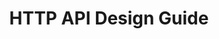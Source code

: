 ---
layout: guideline
title: HTTP API Design Guide
permalink: /design/guidelines/heroku-http-api-design-guide
sort: Heroku_HTTP API Design Guide
guideline_id: heroku-http-api-design-guide
guideline_title: HTTP API Design Guide
guideline_type: gitbook
guideline_url: 'https://geemus.gitbooks.io/http-api-design/content/en/'
guideline_company: Heroku
guideline_companyLogoUrl: /media/logos/heroku.png
guideline_companyUrl: 'https://devcenter.heroku.com/articles/platform-api-reference'
guideline_screenshotUrl: /media/screenshots/heroku-http-api-design-guide.png
guideline_date: 2016-07-05T00:00:00.000Z
guideline_reviewDate: 2016-08-31T00:00:00.000Z
topics:
  - topic_id: collection-pagination
    topic_category: Collection Resources
    topic_name: Pagination
    topic_description: How to retrieve a range of resources in a collection
    topic__links:
      self:
        href: /design/topics/collection-pagination
      topicGuidelines:
        href: /design/topics/collection-pagination/guidelines
    references:
      - name: Divide Large Responses Across Requests with Ranges
        description: 'https://geemus.gitbooks.io/http-api-design/content/en/foundations/divide-large-responses-across-requests-with-ranges.html'
  - topic_id: data-format-date-time
    topic_category: Data
    topic_name: Date and Time
    topic_description: How to deal with date and time data
    topic__links:
      self:
        href: /design/topics/data-format-date-time
      topicGuidelines:
        href: /design/topics/data-format-date-time/guidelines
    references:
      - name: Provide standard timestamps
        url: 'https://geemus.gitbooks.io/http-api-design/content/en/responses/provide-standard-timestamps.html'
      - name: Use UTC times formatted in ISO8601
        url: 'https://geemus.gitbooks.io/http-api-design/content/en/responses/use-utc-times-formatted-in-iso8601.html'
  - topic_id: data-format
    topic_category: Data
    topic_name: Data format
    topic_description: which data format use
    topic__links:
      self:
        href: /design/topics/data-format
      topicGuidelines:
        href: /design/topics/data-format/guidelines
    references:
      - name: Accept serialized JSON in request bodies
        url: 'https://geemus.gitbooks.io/http-api-design/content/en/requests/accept-serialized-json-in-request-bodies.html'
      - name: Provide standard timestamps
        url: 'https://geemus.gitbooks.io/http-api-design/content/en/responses/provide-standard-timestamps.html'
      - name: Nest foreign key relations
        url: 'https://geemus.gitbooks.io/http-api-design/content/en/responses/nest-foreign-key-relations.html'
      - name: Keep JSON minified in all responses
        url: 'https://geemus.gitbooks.io/http-api-design/content/en/responses/keep-json-minified-in-all-responses.html'
  - topic_id: debug-diagnose
    topic_category: Miscellaneous
    topic_name: Debug and diagnose
    topic_description: How to provide informations to debug and diagnose
    topic__links:
      self:
        href: /design/topics/debug-diagnose
      topicGuidelines:
        href: /design/topics/debug-diagnose/guidelines
    references:
      - name: Provide Request-Ids for Introspection
        url: 'https://geemus.gitbooks.io/http-api-design/content/en/foundations/provide-request-ids-for-introspection.html'
  - topic_id: documentation
    topic_category: Miscellaneous
    topic_name: Documentation
    topic_description: How to produce and/or propose API documentation
    topic__links:
      self:
        href: /design/topics/documentation
      topicGuidelines:
        href: /design/topics/documentation/guidelines
    references:
      - name: Provide machine-readable JSON schema
        url: 'https://geemus.gitbooks.io/http-api-design/content/en/artifacts/provide-machine-readable-json-schema.html'
      - name: Provide human-readable docs
        url: 'https://geemus.gitbooks.io/http-api-design/content/en/artifacts/provide-human-readable-docs.html'
      - name: Provide executable examples
        url: 'https://geemus.gitbooks.io/http-api-design/content/en/artifacts/provide-executable-examples.html'
  - topic_id: global-design
    topic_category: API Design
    topic_name: Global design
    topic_description: General considerations on API design
    topic__links:
      self:
        href: /design/topics/global-design
      topicGuidelines:
        href: /design/topics/global-design/guidelines
    references:
      - name: Separate Concerns
        url: 'https://geemus.gitbooks.io/http-api-design/content/en/foundations/separate-concerns.html'
  - topic_id: http-caching
    topic_category: HTTP Protocol
    topic_name: Caching
    topic_description: How to use and provide relevant caching informations
    topic__links:
      self:
        href: /design/topics/http-caching
      topicGuidelines:
        href: /design/topics/http-caching/guidelines
    references:
      - name: Support ETags for Caching
        url: 'https://geemus.gitbooks.io/http-api-design/content/en/foundations/support-etags-for-caching.html'
  - topic_id: http-headers
    topic_category: HTTP Protocol
    topic_name: HTTP Headers
    topic_description: How to use standard or custom HTTP headers
    topic__links:
      self:
        href: /design/topics/http-headers
      topicGuidelines:
        href: /design/topics/http-headers/guidelines
    references:
      - name: Require Versioning in the Accepts Header
        url: 'https://geemus.gitbooks.io/http-api-design/content/en/foundations/require-versioning-in-the-accepts-header.html'
      - name: Support ETags for Caching
        url: 'https://geemus.gitbooks.io/http-api-design/content/en/foundations/support-etags-for-caching.html'
      - name: Provide Request-Ids for Introspection
        url: 'https://geemus.gitbooks.io/http-api-design/content/en/foundations/provide-request-ids-for-introspection.html'
      - name: Divide Large Responses Across Requests with Ranges
        description: 'https://geemus.gitbooks.io/http-api-design/content/en/foundations/divide-large-responses-across-requests-with-ranges.html'
  - topic_id: http-status-200
    topic_category: HTTP Status Success
    topic_name: 200 OK
    topic_description: 'Standard response for successful HTTP requests. The actual response will depend on the request method used. In a GET request, the response will contain an entity corresponding to the requested resource. In a POST request, the response will contain an entity describing or containing the result of the action.'
    topic__links:
      self:
        href: /design/topics/http-status-200
      topicGuidelines:
        href: /design/topics/http-status-200/guidelines
    references:
      - name: Return appropriate status codes
        url: 'https://geemus.gitbooks.io/http-api-design/content/en/responses/return-appropriate-status-codes.html'
  - topic_id: http-status-201
    topic_category: HTTP Status Success
    topic_name: 201 Created
    topic_description: 'The request has been fulfilled, resulting in the creation of a new resource.'
    topic__links:
      self:
        href: /design/topics/http-status-201
      topicGuidelines:
        href: /design/topics/http-status-201/guidelines
    references:
      - name: Return appropriate status codes
        url: 'https://geemus.gitbooks.io/http-api-design/content/en/responses/return-appropriate-status-codes.html'
  - topic_id: http-status-202
    topic_category: HTTP Status Success
    topic_name: 202 Accepted
    topic_description: |
      The request has been accepted for processing, but the processing has not been completed. The request might or might not be eventually acted upon, and may be disallowed when processing occurs.
    topic__links:
      self:
        href: /design/topics/http-status-202
      topicGuidelines:
        href: /design/topics/http-status-202/guidelines
    references:
      - name: Return appropriate status codes
        url: 'https://geemus.gitbooks.io/http-api-design/content/en/responses/return-appropriate-status-codes.html'
  - topic_id: http-status-206
    topic_category: HTTP Status Success
    topic_name: 206 Partial Content
    topic_description: |
      The server is delivering only part of the resource (byte serving) due to a range header sent by the client. The range header is used by HTTP clients to enable resuming of interrupted downloads, or split a download into multiple simultaneous streams.
    topic__links:
      self:
        href: /design/topics/http-status-206
      topicGuidelines:
        href: /design/topics/http-status-206/guidelines
    references:
      - name: Return appropriate status codes
        url: 'https://geemus.gitbooks.io/http-api-design/content/en/responses/return-appropriate-status-codes.html'
  - topic_id: http-status-401
    topic_category: HTTP Status User Error
    topic_name: 401 Unauthorized
    topic_description: |
      Similar to 403 Forbidden, but specifically for use when authentication is required and has failed or has not yet been provided. The response must include a WWW-Authenticate header field containing a challenge applicable to the requested resource. 
    topic__links:
      self:
        href: /design/topics/http-status-401
      topicGuidelines:
        href: /design/topics/http-status-401/guidelines
    references:
      - name: Return appropriate status codes
        url: 'https://geemus.gitbooks.io/http-api-design/content/en/responses/return-appropriate-status-codes.html'
  - topic_id: http-status-403
    topic_category: HTTP Status User Error
    topic_name: 403 Forbidden
    topic_description: 'The request was a valid request, but the server is refusing to respond to it. The user might be logged in but does not have the necessary permissions for the resource.'
    topic__links:
      self:
        href: /design/topics/http-status-403
      topicGuidelines:
        href: /design/topics/http-status-403/guidelines
    references:
      - name: Require Secure Connections
        url: 'https://geemus.gitbooks.io/http-api-design/content/en/foundations/require-secure-connections.html'
      - name: Return appropriate status codes
        url: 'https://geemus.gitbooks.io/http-api-design/content/en/responses/return-appropriate-status-codes.html'
  - topic_id: http-status-422
    topic_category: HTTP Status User Error
    topic_name: 422 Unprocessable Entity
    topic_description: The request was well-formed but was unable to be followed due to semantic errors.
    topic__links:
      self:
        href: /design/topics/http-status-422
      topicGuidelines:
        href: /design/topics/http-status-422/guidelines
    references:
      - name: Return appropriate status codes
        url: 'https://geemus.gitbooks.io/http-api-design/content/en/responses/return-appropriate-status-codes.html'
  - topic_id: http-status-429
    topic_category: HTTP Status User Error
    topic_name: 429 Too Many Requests
    topic_description: The user has sent too many requests in a given amount of time. Intended for use with rate-limiting schemes.
    topic__links:
      self:
        href: /design/topics/http-status-429
      topicGuidelines:
        href: /design/topics/http-status-429/guidelines
    references:
      - name: Return appropriate status codes
        url: 'https://geemus.gitbooks.io/http-api-design/content/en/responses/return-appropriate-status-codes.html'
  - topic_id: http-status-500
    topic_category: HTTP Status Server Error
    topic_name: 500 Internal Server Error
    topic_description: 'A generic error message, given when an unexpected condition was encountered and no more specific message is suitable.'
    topic__links:
      self:
        href: /design/topics/http-status-500
      topicGuidelines:
        href: /design/topics/http-status-500/guidelines
    references:
      - name: Return appropriate status codes
        url: 'https://geemus.gitbooks.io/http-api-design/content/en/responses/return-appropriate-status-codes.html'
  - topic_id: http-status-standard-error
    topic_category: Error handling
    topic_name: Error format
    topic_description: How to provide information about errors
    topic__links:
      self:
        href: /design/topics/http-status-standard-error
      topicGuidelines:
        href: /design/topics/http-status-standard-error/guidelines
    references:
      - name: Generate structured errors
        url: 'https://geemus.gitbooks.io/http-api-design/content/en/responses/generate-structured-errors.html'
  - topic_id: http-status
    topic_category: HTTP Protocol
    topic_name: HTTP Statuses
    topic_description: General information about HTTP statuses usage
    topic__links:
      self:
        href: /design/topics/http-status
      topicGuidelines:
        href: /design/topics/http-status/guidelines
    references:
      - name: Return appropriate status codes
        url: 'https://geemus.gitbooks.io/http-api-design/content/en/responses/return-appropriate-status-codes.html'
  - topic_id: naming-case
    topic_category: Naming
    topic_name: Case
    topic_description: 'Which case (lowercase, camelCase, ...) to use and when'
    topic__links:
      self:
        href: /design/topics/naming-case
      topicGuidelines:
        href: /design/topics/naming-case/guidelines
    references:
      - name: Downcase paths and attributes
        url: 'https://geemus.gitbooks.io/http-api-design/content/en/requests/downcase-paths-and-attributes.html'
  - topic_id: naming
    topic_category: Naming
    topic_name: Naming
    topic_description: How to name things
    topic__links:
      self:
        href: /design/topics/naming
      topicGuidelines:
        href: /design/topics/naming/guidelines
    references:
      - name: Resource names
        url: 'https://geemus.gitbooks.io/http-api-design/content/en/requests/resource-names.html'
  - topic_id: performance
    topic_category: Miscellaneous
    topic_name: Performance and bandwidth
    topic_description: How to deal with high traffic or consumers with low bandwith
    topic__links:
      self:
        href: /design/topics/performance
      topicGuidelines:
        href: /design/topics/performance/guidelines
    references:
      - name: Keep JSON minified in all responses
        url: 'https://geemus.gitbooks.io/http-api-design/content/en/responses/keep-json-minified-in-all-responses.html'
  - topic_id: rate-limiting
    topic_category: Miscellaneous
    topic_name: Rate limiting
    topic_description: How to provide information about how many calls a consumer can do
    topic__links:
      self:
        href: /design/topics/rate-limiting
      topicGuidelines:
        href: /design/topics/rate-limiting/guidelines
    references:
      - name: Show rate limit status
        url: 'https://geemus.gitbooks.io/http-api-design/content/en/responses/show-rate-limit-status.html'
  - topic_id: resource-action
    topic_category: Resources
    topic_name: Action resource
    topic_description: How to use action resource (e.g. resources like /cancel or /approve)
    topic__links:
      self:
        href: /design/topics/resource-action
      topicGuidelines:
        href: /design/topics/resource-action/guidelines
    references:
      - name: Actions
        url: 'https://geemus.gitbooks.io/http-api-design/content/en/requests/actions.html'
  - topic_id: resource-creation
    topic_category: Resources
    topic_name: Create resource
    topic_description: How to create resources
    topic__links:
      self:
        href: /design/topics/resource-creation
      topicGuidelines:
        href: /design/topics/resource-creation/guidelines
    references:
      - name: Provide full resources where available
        url: 'https://geemus.gitbooks.io/http-api-design/content/en/responses/provide-full-resources-where-available.html'
  - topic_id: resource-deletion
    topic_category: Resources
    topic_name: Delete resource
    topic_description: How to delete resources
    topic__links:
      self:
        href: /design/topics/resource-deletion
      topicGuidelines:
        href: /design/topics/resource-deletion/guidelines
    references:
      - name: Provide full resources where available
        url: 'https://geemus.gitbooks.io/http-api-design/content/en/responses/provide-full-resources-where-available.html'
  - topic_id: resource-id-semantic
    topic_category: Resources
    topic_name: ID with semantic
    topic_description: Using meaningful ids (like `me`)
    topic__links:
      self:
        href: /design/topics/resource-id-semantic
      topicGuidelines:
        href: /design/topics/resource-id-semantic/guidelines
    references:
      - name: Support non-id dereferencing for convenience
        url: 'https://geemus.gitbooks.io/http-api-design/content/en/requests/support-non-id-dereferencing-for-convenience.html'
  - topic_id: resource-id
    topic_category: Resources
    topic_name: Resource ID
    topic_description: What is a resource ID and/or how it's built
    topic__links:
      self:
        href: /design/topics/resource-id
      topicGuidelines:
        href: /design/topics/resource-id/guidelines
    references:
      - name: Support non-id dereferencing for convenience
        url: 'https://geemus.gitbooks.io/http-api-design/content/en/requests/support-non-id-dereferencing-for-convenience.html'
      - name: Provide resource (UU)IDs
        url: 'https://geemus.gitbooks.io/http-api-design/content/en/responses/provide-resource-uuids.html'
  - topic_id: resource-relationships
    topic_category: Resources
    topic_name: Relationships
    topic_description: How to define and use relations between resources
    topic__links:
      self:
        href: /design/topics/resource-relationships
      topicGuidelines:
        href: /design/topics/resource-relationships/guidelines
    references:
      - name: Nest foreign key relations
        url: 'https://geemus.gitbooks.io/http-api-design/content/en/responses/nest-foreign-key-relations.html'
  - topic_id: resource-retrieve
    topic_category: Resources
    topic_name: Retrieve resource
    topic_description: How to retrieve a resource
    topic__links:
      self:
        href: /design/topics/resource-retrieve
      topicGuidelines:
        href: /design/topics/resource-retrieve/guidelines
    references:
      - name: Provide full resources where available
        url: 'https://geemus.gitbooks.io/http-api-design/content/en/responses/provide-full-resources-where-available.html'
  - topic_id: resource-update
    topic_category: Resources
    topic_name: Update resource
    topic_description: How to update a resource
    topic__links:
      self:
        href: /design/topics/resource-update
      topicGuidelines:
        href: /design/topics/resource-update/guidelines
    references:
      - name: Provide full resources where available
        url: 'https://geemus.gitbooks.io/http-api-design/content/en/responses/provide-full-resources-where-available.html'
  - topic_id: resource-url-format
    topic_category: Resources
    topic_name: URL format
    topic_description: How to design URLs
    topic__links:
      self:
        href: /design/topics/resource-url-format
      topicGuidelines:
        href: /design/topics/resource-url-format/guidelines
    references:
      - name: Use consistent path formats
        url: 'https://geemus.gitbooks.io/http-api-design/content/en/requests/use-consistent-path-formats.html'
      - name: Downcase paths and attributes
        url: 'https://geemus.gitbooks.io/http-api-design/content/en/requests/downcase-paths-and-attributes.html'
      - name: Minimize path nesting
        url: 'https://geemus.gitbooks.io/http-api-design/content/en/requests/minimize-path-nesting.html'
  - topic_id: security
    topic_category: Security
    topic_name: Security
    topic_description: Security concerns
    topic__links:
      self:
        href: /design/topics/security
      topicGuidelines:
        href: /design/topics/security/guidelines
    references:
      - name: Require Secure Connections
        url: 'https://geemus.gitbooks.io/http-api-design/content/en/foundations/require-secure-connections.html'
  - topic_id: versioning
    topic_category: API Lifecycle
    topic_name: Versionning
    topic_description: How to handle API versionning
    topic__links:
      self:
        href: /design/topics/versioning
      topicGuidelines:
        href: /design/topics/versioning/guidelines
    references:
      - name: Require Versioning in the Accepts Header
        url: 'https://geemus.gitbooks.io/http-api-design/content/en/foundations/require-versioning-in-the-accepts-header.html'
      - name: Describe stability
        url: 'https://geemus.gitbooks.io/http-api-design/content/en/artifacts/describe-stability.html'
---